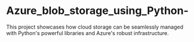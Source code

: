 # Azure_blob_storage_using_Python-
This project showcases how cloud storage can be seamlessly managed with Python's powerful libraries and Azure's robust infrastructure.
